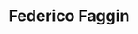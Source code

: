 ---
title: Federico Faggin
type: guests
slug: guests/federicofaggin
linkedin: https://www.linkedin.com/in/federicofaggin/
medium: 
twitter: https://twitter.com/fedefaggin?s=21
github: 
instagram: 
site: 
layout: "guestPage"
image: federico_faggin.jpg
bio: "President at Federico and Elvia Faggin Foundation"
episodes:
    "Pointer[71]: L'uomo che ha inventato il presente - con Federico Faggin": "/p/pointer71-luomo-che-ha-inventato-il-presente-con-federico-faggin/"
---